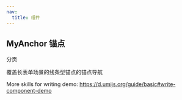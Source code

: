 ```yaml
---
nav:
  title: 组件
---
```


## MyAnchor 锚点

分页

<!-- <code src="./demo-1.jsx"></code> -->

覆盖长表单场景的线条型锚点的锚点导航

<!-- <code src="./demo-2.jsx"></code> -->

More skills for writing demo: https://d.umijs.org/guide/basic#write-component-demo
